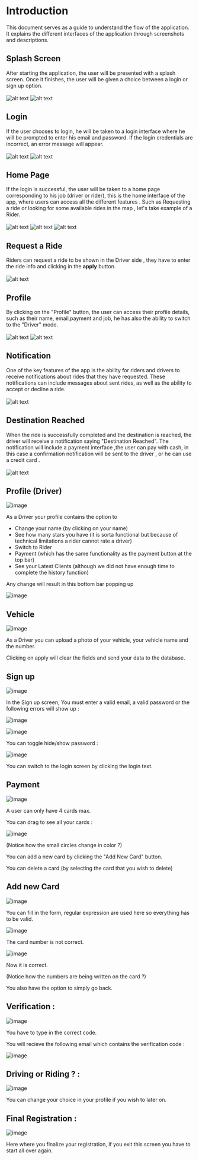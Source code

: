 # Introduction
This document serves as a guide to understand the flow of the application. It explains the different interfaces of the application through screenshots and descriptions.
## Splash Screen
 After starting the application, the user will be presented with a splash screen. Once it finishes, the user will be given a choice between a login or sign up option.<br /><br />
![alt text](https://github.com/TheSaucese/DiniM3ak/blob/master/README-DiniM3ak/Splash.png)
![alt text](https://github.com/TheSaucese/DiniM3ak/blob/master/README-DiniM3ak/Welcome.png)
## Login
If the user chooses to login, he will be taken to a login interface where he will be prompted to enter his email and password. If the login credentials are incorrect, an error message will appear.<br /><br />
![alt text](https://github.com/TheSaucese/DiniM3ak/blob/master/README-DiniM3ak/Login.png)
![alt text](https://github.com/TheSaucese/DiniM3ak/blob/master/README-DiniM3ak/Login_Wrong_password.png)<br />
## Home Page
If the login is successful, the user will be taken to a home page corresponding to his job (driver or rider), this is the home interface of the app, where users can access all the different features . Such as Requesting a ride or looking for some available rides in the map , let's take example of a Rider.<br /><br />
![alt text](https://github.com/TheSaucese/DiniM3ak/blob/master/README-DiniM3ak/Home_Rider.png)
![alt text](https://github.com/TheSaucese/DiniM3ak/blob/master/README-DiniM3ak/Show_More.png)
![alt text](https://github.com/TheSaucese/DiniM3ak/blob/master/README-DiniM3ak/Notes.png)
## Request a Ride
Riders can request a ride to be shown in the Driver side , they have to enter the ride info and clicking in the __apply__ button.<br /><br />
![alt text](https://github.com/TheSaucese/DiniM3ak/blob/master/README-DiniM3ak/Request_Ride.png)
## Profile
By clicking on the "Profile" button, the user can access their profile details, such as their name, email,payment and job, he has also the ability to switch to the "Driver" mode.<br /><br />
![alt text](https://github.com/TheSaucese/DiniM3ak/blob/master/README-DiniM3ak/Profile_Driver.png)
![alt text](https://github.com/TheSaucese/DiniM3ak/blob/master/README-DiniM3ak/Switch_To_Rider.png)
## Notification 
One of the key features of the app is the ability for riders and drivers to receive notifications about rides that they have requested. These notifications can include messages about sent rides, as well as the ability to accept or decline a ride.<br /><br />
![alt text](https://github.com/TheSaucese/DiniM3ak/blob/master/README-DiniM3ak/Notification%20.png)
## Destination Reached
 When the ride is successfully completed and the destination is reached, the driver will receive a notification saying "Destination Reached". The notification will include a payment interface ,the user can pay with cash, in this case a confirmation notification will be sent to the driver , or he can use a credit card .<br /><br />
![alt text](https://github.com/TheSaucese/DiniM3ak/blob/master/README-DiniM3ak/DestinationReached.png)

## Profile (Driver)

![image](https://user-images.githubusercontent.com/88286462/215357932-7f72dad7-db97-4f66-871d-50fd54691280.png)

As a Driver your profile contains the option to 
  * Change your name (by clicking on your name)
  * See how many stars you have (it is sorta functional but because of technical limitations a rider cannot rate a driver)
  * Switch to Rider 
  * Payment (which has the same functionality as the payment button at the top bar)
  * See your Latest Clients (although we did not have enough time to complete the history function)

Any change will result in this bottom bar popping up 

![image](https://user-images.githubusercontent.com/88286462/215358338-2e092236-aaaf-4f0c-8318-caef0d179795.png)

 
 ## Vehicle
 
 ![image](https://user-images.githubusercontent.com/88286462/215358267-76cc8fa6-31d8-4269-9fa9-dd21e2a27a97.png)
 
 As a Driver you can upload a photo of your vehicle, your vehicle name and the number.
 
 
 Clicking on apply will clear the fields and send your data to the database.
 
## Sign up

 ![image](https://user-images.githubusercontent.com/88286462/215358637-af83020c-bdac-4a09-9a63-7e94ad98cec2.png)
 
 In the Sign up screen, You must enter a valid email, a valid password or the following errors will show up :

 ![image](https://user-images.githubusercontent.com/88286462/215359349-5524b1ab-2570-42d7-a340-252aa67a7ef5.png)
 
 ![image](https://user-images.githubusercontent.com/88286462/215359449-c4faedda-b75b-4c50-b654-6b59bb20edbb.png)

 You can toggle hide/show password : 
 
 ![image](https://user-images.githubusercontent.com/88286462/215359624-6d243cd8-f741-45bf-aef4-77b280669b6e.png)

 You can switch to the login screen by clicking the login text.
 
 ## Payment 
 
 ![image](https://user-images.githubusercontent.com/88286462/215359703-4db119a1-0c5b-4c8f-aa90-e6c0a99a543b.png)

 A user can only have 4 cards max.
 
 You can drag to see all your cards :
 
 ![image](https://user-images.githubusercontent.com/88286462/215359766-32888d96-6a02-451f-a7a0-30aa4ad4a80b.png)
 
 (Notice how the small circles change in color ?)
 
 You can add a new card by clicking the "Add New Card" button.
 
 You can delete a card (by selecting the card that you wish to delete)
 
 
 ## Add new Card
 
 ![image](https://user-images.githubusercontent.com/88286462/215359943-cfff3dd1-9977-404a-b402-9ace854f5dc9.png)

 You can fill in the form, regular expression are used here so everything has to be valid.
 
 ![image](https://user-images.githubusercontent.com/88286462/215359978-ce92d07f-e6ae-42e4-b309-bbdc779bb8b1.png)
 
 The card number is not correct.
 
 ![image](https://user-images.githubusercontent.com/88286462/215360009-d4361502-e83f-4a51-860d-b2bfae04aaa4.png)

 Now it is correct.
 
 (Notice how the numbers are being written on the card ?)
 
 You also have the option to simply go back.
 
 
 ## Verification : 
 
 ![image](https://user-images.githubusercontent.com/88286462/215360273-3aa3ec15-97c3-430f-8197-3366b2a80674.png)
 
 You have to type in the correct code.
 
 You will recieve the following email which contains the verification code :
 
 ![image](https://user-images.githubusercontent.com/88286462/215360252-f4a1d0ff-b13d-4fd8-829f-4532e81c62c4.png)

 ## Driving or Riding ? : 
 
 ![image](https://user-images.githubusercontent.com/88286462/215360335-768af11b-3541-4b03-8088-0eaffd1c92e0.png)
 
 You can change your choice in your profile if you wish to later on.

 ## Final Registration :
 
 ![image](https://user-images.githubusercontent.com/88286462/215360546-274a502b-d457-4504-ad0e-d6ab9f939962.png)

 Here where you finalize your registration, if you exit this screen you have to start all over again.
 
 
 
 




